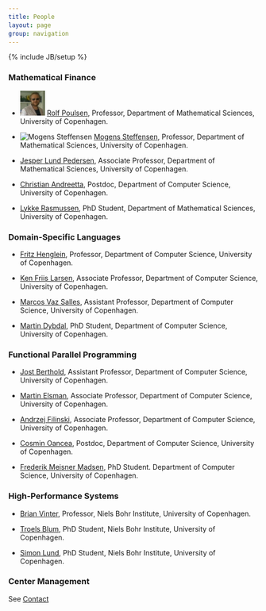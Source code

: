 ```yaml
---
title: People
layout: page
group: navigation
---
```

{% include JB/setup %}

### Mathematical Finance

* ![Rolf Poulsen](images/103_poulsen_cms.jpg) [Rolf
  Poulsen](http://www.math.ku.dk/~rolf), Professor, Department of
  Mathematical Sciences, University of Copenhagen.

* ![Mogens Steffensen](99_steffensen_math.jpg) [Mogens Steffensen](http://www.math.ku.dk/~mogens), Professor,
  Department of Mathematical Sciences, University of Copenhagen.

* [Jesper Lund Pedersen](http://www.math.ku.dk/~jesper), Associate
  Professor, Department of Mathematical Sciences, University of
  Copenhagen.

* [Christian
  Andreetta](http://www.diku.dk/Ansatte/?id=354703&vis=medarbejder),
  Postdoc, Department of Computer Science, University of Copenhagen.

* [Lykke Rasmussen](http://quantess.net), PhD Student, Department of
  Mathematical Sciences, University of Copenhagen.

### Domain-Specific Languages

* [Fritz Henglein](http://www.diku.dk/~henglein), Professor,
  Department of Computer Science, University of Copenhagen.

* [Ken Friis Larsen](http://www.diku.dk/~kflarsen), Associate
  Professor, Department of Computer Science, University of Copenhagen.

* [Marcos Vaz Salles](http://www.diku.dk/~vmarcos), Assistant
  Professor, Department of Computer Science, University of Copenhagen.

* [Martin Dybdal](http://www.linkedin.com/in/martindybdal), PhD
  Student, Department of Computer Science, University of Copenhagen.

### Functional Parallel Programming

* [Jost
  Berthold](http://www.escience.ku.dk/staff/employee/?id=367090),
  Assistant Professor, Department of Computer Science, University of
  Copenhagen.

* [Martin Elsman](http://www.elsman.com), Associate Professor,
  Department of Computer Science, University of Copenhagen.

* [Andrzej Filinski](http://www.diku.dk/~andrzej), Associate
  Professor, Department of Computer Science, University of Copenhagen.

* [Cosmin Oancea](http://www.diku.dk/~zgh600), Postdoc, Department of
  Computer Science, University of Copenhagen.

* [Frederik Meisner Madsen](http://www.linkedin.com/in/frederikmm),
  PhD Student. Department of Computer Science, University of
  Copenhagen.

### High-Performance Systems

* [Brian Vinter](http://forskning.ku.dk/search/profil/?id=228317),
  Professor, Niels Bohr Institute, University of Copenhagen.

* [Troels Blum](http://forskning.ku.dk/search/profil/?id=139293), PhD
  Student, Niels Bohr Institute, University of Copenhagen.

* [Simon Lund](http://forskning.ku.dk/search/profil/?id=288223), PhD
  Student, Niels Bohr Institute, University of Copenhagen.

### Center Management

See [Contact](contact.html)
